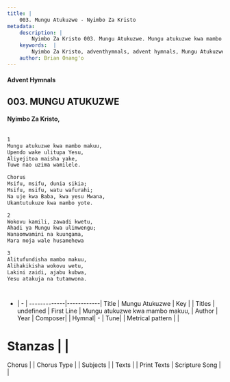 ```yaml
---
title: |
    003. Mungu Atukuzwe - Nyimbo Za Kristo
metadata:
    description: |
        Nyimbo Za Kristo 003. Mungu Atukuzwe. Mungu atukuzwe kwa mambo makuu,  Upendo wake ulitupa Yesu, Aliyejitoa maisha yake, Tuwe nao uzima wamilele.  Chorus Msifu, msifu, dunia sikia; Msifu, msifu, watu wafurahi; Na uje kwa Baba, kwa yesu Mwana, Ukamtutukuze kwa mambo yote.  
    keywords:  |
        Nyimbo Za Kristo, adventhymnals, advent hymnals, Mungu Atukuzwe, Mungu atukuzwe kwa mambo makuu, . 
    author: Brian Onang'o
---
```


#### Advent Hymnals
## 003. MUNGU ATUKUZWE
####  Nyimbo Za Kristo,

```txt

1
Mungu atukuzwe kwa mambo makuu, 
Upendo wake ulitupa Yesu,
Aliyejitoa maisha yake,
Tuwe nao uzima wamilele.

Chorus
Msifu, msifu, dunia sikia;
Msifu, msifu, watu wafurahi;
Na uje kwa Baba, kwa yesu Mwana,
Ukamtutukuze kwa mambo yote.

2
Wokovu kamili, zawadi kwetu,
Ahadi ya Mungu kwa ulimwengu;
Wanaomwamini na kuungama,
Mara moja wale husamehewa

3
Alitufundisha mambo makuu, 
Alihakikisha wokovu wetu,
Lakini zaidi, ajabu kubwa,
Yesu atakuja na tutamwona.




```

- |   -  |
-------------|------------|
Title | Mungu Atukuzwe |
Key |  |
Titles | undefined |
First Line | Mungu atukuzwe kwa mambo makuu,  |
Author | 
Year | 
Composer| |
Hymnal|  - |
Tune|  |
Metrical pattern | |
# Stanzas |  |
Chorus |  |
Chorus Type |  |
Subjects | |
Texts |  |
Print Texts | 
Scripture Song |  |
    
